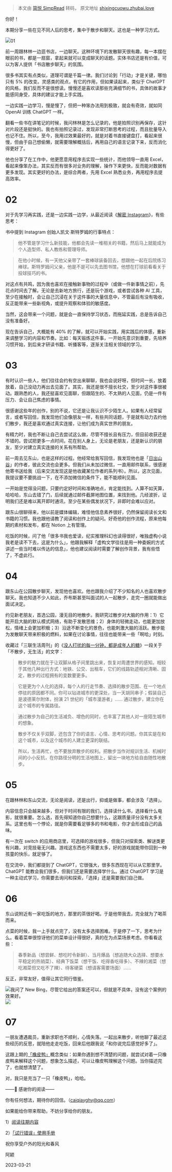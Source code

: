> 本文由 [简悦 SimpRead](http://ksria.com/simpread/) 转码， 原文地址 [shixingcuowu.zhubai.love](https://shixingcuowu.zhubai.love/posts/2249743378080514048?push_source_id=2190447923098329088&push_source_type=email)

你好！

本期分享一些在见不同人后的思考，集中于散步和聊天。这也是一种学习方式。

![](https://imgs.zhubai.love/fbcce0770fa440fca77751cfdf54e422_2086864548975005696.png)01  

前一周跟林林一边逛书店，一边聊天。这种环境下的发散聊天很有趣，每一本摆在眼前的书，都是一扇窗，拿起来就可以变成聊天的话题。实体书店还是有价值，可以为客人提供「书店散步聊天」的氛围。

很多书其实有点类似，道理可谓是千篇一律。我们讨论到「行动」才是关键，哪怕只有 5% 的改变。灵感类的观点，有它的作用，但如果读起来，类似于 ChatGPT 的风格，我们反而不是很想读。慢慢还是喜欢读那些充满细节的书，具体的故事才能感同身受，具体的建议才能上手实践。

一边实践一边学习，慢是慢了，但把一种笨办法用到极致，就会有奇效，就如同 OpenAI 训练 ChatGPT 一样。

翻看一些书在讲笔记的时候，我问林林是怎么记录的，他是拍照识别再保存，这针对片段还是挺快的。我也有拍照记录过，发现非常打断思考的过程，而且批量导入也记不住。所以，至今，我用过效果最好的，就是对着书直接键盘打，看起来很慢，但由于自己想偷懒，就需要理解概括后，再用自己的语言记录下来，反而消化得更好了。

他也分享了在工作中，他更愿意用程序去实现一些统计，而他领导一直用 Excel，看起来像笨办法，其实反而有很多对业务的理解，操作下来更快，反而能对数据有更多发现。其实更好的办法，是综合两者，先用 Excel 熟悉业务，再用程序去提高效率。

02
==

对于先学习再实践，还是一边实践一边学，从最近阅读《[解密 Instagram](https://book.douban.com/subject/35252483/)》，有些思考：

书中提到 Instagram 创始人凯文∙斯特罗姆的行事特点：

> 他不管是学习什么新技能，他都会先读一堆相关的书籍，然后马上就能成为个人造型师、私人教练和管理导师。

> 在他小时候，有一天他父亲带了一套棒球装备回去，想跟他一起在后院练习棒球。斯特罗姆问父亲，他是不是可以先去图书馆，他想在打球前看看关于投球技巧的书。

对这点有共鸣，因为我也喜欢在接触新事物的过程中（或做一件新事情之前），先花点时间去了解。无论是去新地方旅行，还是玩个游戏，或者尝试各种 AI 工具，至少在接触时，会让自己沉浸在关于这件事的大量信息中，不管最后有没有吸收，反正能带来一些新视角，或提升观察和体验的敏感度。

当然，这会带来一个问题，就是会一直保持学习状态，而拖延实践，总是告诉自己没有准备好。

现在告诉自己，大概能有 40% 的了解，就可以开始实践，用实践后的体感，重新来调整学习的内容和节奏。比如：每天锻炼这件事，一开始先意识到重要，先培养习惯开始，到后来才研读书籍、听播客等，逐渐关注相关领域的学习。

03
==

有时认识一些人，他们往往会约有空出来聊聊，我也会说好呀，但时间一长，放着放着，自己没动力再出去见面了。其实，我还是很不擅长社交，至少对这件事很被动。跟熟悉的人，我还挺喜欢见面聊，但跟陌生的、不太熟的人见面，仍是一件有压力、会让自己焦虑的事情。

很感谢这些年的创作，别的不说，它还是让我认识不少陌生人。如果有人经常留言，或者写回信，我发现他们会像朋友一样，有些共同话题，于是就有动力去约他们散步，我还是喜欢通过真实连接，让他们成为真实世界的朋友。

有精力时，我也不断让自己去尝试这么做，尽管不擅长且有压力，但目前收获还是不错的。尝试把更多一点时间，花在别人身上，无论是老朋友，还是新认识的朋友，至少对建立真实连接的关系有所帮助。

前一周去见东山，也是这样的过程。他经常给我写回信，我发现他也是「[日出山谷](https://sunvalley.zhubai.love/)」的作者，彼此交流也会更多。但我们从未加过微信，一直用邮件联系，很感谢他寄书送给我（后来交流发现这是他收藏某位作者的系列书）。所以，这次见面，我提议要不要挑战一下，在不添加微信的条件下，能不能顺利见面。

一开始是觉得没问题，只要约定好时间和准确地点，肯定能找到。人算不如天算，哈哈哈，东山去错了门，后续就通过邮件截屏地图位置，来找到他。几经波折，证明我们还是难以离开即时通讯，至少在某些偶发状况下，非即时会难以应对。

跟东山很聊得来，他以前是媒体编辑，难怪他信息素养很好，仍然保留阅读长文和书籍的习惯。我也跟他请教了阅读和创作上的疑问。好奇他的创作流程，原来他每期的素材和发布，都在 Notion 上有管理。

吃饭的时候，问了他「很多书我也爱读，纪实推理科幻也读得很好，唯独虚构小说我老是读不下去，这是为什么」，他跟我解释「虚构文学往往是用一种委婉的方式讲述一些当时难以传达的信息」，他也建议阅读时需要了解创作背景，我有些悟了，不虚此行。

04
==

跟东山在公园散步聊天，发现他也喜欢。他也跟我介绍了不少知名的人也喜欢散步聊天。我也知道不少人如此，乔布斯甚至叫面试的人一起散步，走完一圈就能做出面试决定。

约见新老朋友，首选公园，漫无目的地散步。我研究过散步对大脑的作用：1）它能开启大脑的默认模式网络，有助于发散思维；2）身体的轻微走动，也能更加放松，情绪上会更加积极；3）沿途不断变化的景色，也能刺激大脑的活跃。散步能为发散聊天带来积极的燃料，如果在讨论事情，往往也能带来一些「啊哈」时刻。

收藏过「三联生活周刊」的《[没人打扰的每一分钟，都是成年人的糖](http://old.lifeweek.com.cn//2021/0924/55536.shtml)》一段关于「不散步，无生活」的文字：

> 散步的魅力就在于让双脚从格子间里跳出来，恢复对周遭世界的感知。相较于其他几种出行方式：地铁、公交、出租车，它们的线路轨迹相对清晰、固定，散步的过程拥有的变数要更多。

> 它是更为个人化的选择，每个人的行走节奏、选择的散步范围、在一个地点停驻的原因都不同。你可以钻进城市的更深处，当一天胡同串子；假装自己是波德莱尔附体，扮演 21 世纪的「城市漫游者」…… 通过散步，建立你在这个城市的专属路径。

> 通过散步为自己的生活减负、增色的同时，也丰富了其他人对一座陌生城市的想象。

> 散步不仅关乎双脚，还包含了你的语言、心情、思考的问题。你其实是在和这个城市，以及这个城市的人建立更深的联结。

> 所以，生活再忙，也不要放弃散步的权利。把散步当作对规训生活、机械时间的小小反抗，在你路径分明的生活地图上，留出一块地方给自由随性地散步。

05
==

在跟林林和东山交流，无论是阅读，还是出行，抑或是做事，都会涉及「选择」。

内容信息只会越来越多，但对于时间有限的我们，选择读什么书，选择看什么电影，就很重要。怎么选，首先得知道你自己想要什么，这跟质量评分没有太多关系。这里也有一个悖论，就是你需要看足够多的书和电影，你才会形成自己的品味。

有一次在 switch 的应用商店里，可选择的游戏很多，但我只对探索类、解谜类更有兴趣，对竞技毫无兴趣。游戏这东西也不需要太多，好的游戏就能带你回到一种孩童的快乐，就足够了。

在交流中，我们都提到了 ChatGPT，它很强大，很多东西现在可以从它那里学。ChatGPT 能教会我们很多，但我们还是需要选择学什么。通过 ChatGPT 学习是一种主动式学习，你需要去询问和探索，「选择」还是需要我们自己做。

06
==

东山说附近有一家吃饭的地方，那里的茶很好喝。于是他带我去，完全就为了喝茶而来。

点菜的时候，我一上手就点完了，没有太多选择困难。于是停了一下，思考为什么。看着菜单很惊讶他们的菜单设计得很好，真的在为点菜场景考虑。你看看这些：

> 春季新品（想尝鲜、想吃时令新鲜）、当月爆品（想追随大众选择、想要水平稳定的热销菜）、经典下饭菜（想干饭、吃得香吃得多）、不辣的湘菜（想吃湘菜但又吃不了辣）、待客硬菜（想请客需要场面）……

反正，非常友好，值得让其它同行借鉴。

![](https://imgs.zhubai.love/e810d96889614eb589992a8643a82d37_2086864548975005696.png)我问了 New Bing，尽管它给出的答案还可以，但就是不具体，没有这个案例的效果好。  
![](https://imgs.zhubai.love/df0a76f0524c4feca52d19effd280097_2086864548975005696.png)

07
==

一朋友遭遇裁员，重新求职也不顺利，心情失落。一起出来散步，听他聊了最近这些经历的反思，就陪他走走吃饭，回来后他跟我说「和你说完后感觉好多了」。

这跟上期的[「橡皮鸭」](https://shixingcuowu.zhubai.love/posts/2247206922824531968)概念类似：如果你遇到想不清楚的问题，就尝试对着一只橡皮鸭来解释这个问题，想象怎么描述，可以让橡皮鸭理解这个问题。当你描述完了，也就想清楚了。

对，我只是充当了一只「橡皮鸭」，哈哈。

——💌 感谢你的阅读——

你有任何想法，期待你的回信。（caiqiayghy@qq.com）

如果能给你带来帮助，不妨分享给你的朋友。

1）[阅读往期内容](https://shixingcuowu.zhubai.love/)

2）[「试行错误」使用手册](https://h6rfnlygly.feishu.cn/docx/doxcnbmO5H6AuKuhP26ROYecVuh)

祝你享受户外的阳光和春风

阿颖

2023-03-21